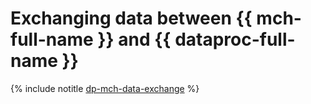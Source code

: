 # Exchanging data between {{ mch-full-name }} and {{ dataproc-full-name }}

{% include notitle [dp-mch-data-exchange](../../_tutorials/dataplatform/dp-mch-data-exchange.md) %}
